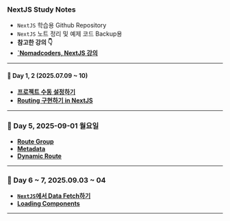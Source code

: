 ### NextJS Study Notes

- `NextJS` 학습용 Github Repository
- `NextJS` 노트 정리 및 예제 코드 Backup용
- **참고한 강의 👇**
- **[`Nomadcoders, NextJS 강의](https://nomadcoders.co/nextjs-for-beginners)**

---

#### 📆 Day 1, 2 (2025.07.09 ~ 10)
- **[프로젝트 수동 설정하기](/reports/Project_setup.md)**
- **[Routing 구현하기 in NextJS](/reports/Routing.md)**

---

### 📆 Day 5, 2025-09-01 월요일
- **[Route Group](/reports/Route-group.md)**
- **[Metadata](/reports/metadata.md)**
- **[Dynamic Route](/reports/Dynamic-Route.md)**
---

### 📆 Day 6 ~ 7, 2025.09.03 ~ 04
- **[`NextJS`에서 Data Fetch하기](/reports/Data_Fetchs.md)**
- **[Loading Components](/reports/Loading-Components.md)**
---

